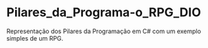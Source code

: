 # Pilares_da_Programa-o_RPG_DIO
Representação dos Pilares da Programação em C# com um exemplo simples de um RPG.
